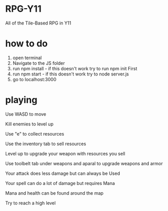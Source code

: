 # RPG-Y11
All of the Tile-Based RPG in Y11

# how to do
1. open terminal
2. Navigate to the JS folder
3. run npm install - if this doesn't work try to run npm init First
4. run npm start - if this  doesn't work try to node server.js
5. go to localhost:3000

# playing
Use WASD to move

Kill enemies to level up

Use "e" to collect resources

Use the inventory tab to sell resources

Level up to upgrade your weapon with resources you sell

Use toolbelt tab under weapons and aparal to upgrade weapons and armor

Your attack does less damage but can always be Used

Your spell can do a lot of damage but requires Mana

Mana and health can be found around the map

Try to reach a high level
